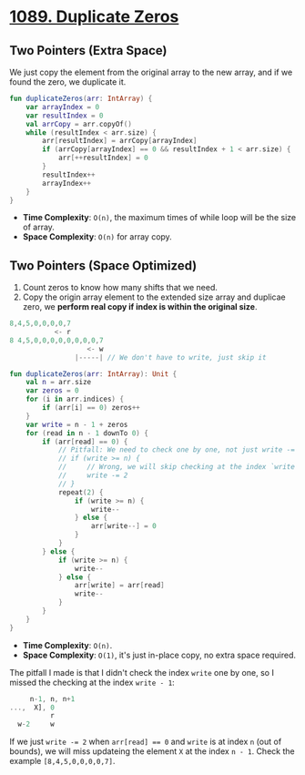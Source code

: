 # [1089. Duplicate Zeros](https://leetcode.com/problems/duplicate-zeros/)

## Two Pointers (Extra Space)
We just copy the element from the original array to the new array, and if we found the zero, we duplicate it.
```kotlin
fun duplicateZeros(arr: IntArray) {
    var arrayIndex = 0
    var resultIndex = 0
    val arrCopy = arr.copyOf()
    while (resultIndex < arr.size) {
        arr[resultIndex] = arrCopy[arrayIndex]
        if (arrCopy[arrayIndex] == 0 && resultIndex + 1 < arr.size) {
            arr[++resultIndex] = 0
        }
        resultIndex++
        arrayIndex++
    }
}
```

* **Time Complexity**: `O(n)`, the maximum times of while loop will be the size of array.
* **Space Complexity**: `O(n)` for array copy.

## Two Pointers (Space Optimized)
1. Count zeros to know how many shifts that we need.
2. Copy the origin array element to the extended size array and duplicae zero, we **perform real copy if index is within the original size**.

```js
8,4,5,0,0,0,0,7
           <- r
8 4,5,0,0,0,0,0,0,0,0,7
                   <- w
                |-----| // We don't have to write, just skip it
```

```kotlin
fun duplicateZeros(arr: IntArray): Unit {
    val n = arr.size
    var zeros = 0
    for (i in arr.indices) {
        if (arr[i] == 0) zeros++
    }
    var write = n - 1 + zeros
    for (read in n - 1 downTo 0) {
        if (arr[read] == 0) {
            // Pitfall: We need to check one by one, not just write -= 2, see below.
            // if (write >= n) {
            //     // Wrong, we will skip checking at the index `write - 1`
            //     write -= 2
            // } 
            repeat(2) {
                if (write >= n) {
                    write--
                } else {
                    arr[write--] = 0
                }
            }
        } else {
            if (write >= n) {
                write--
            } else {
                arr[write] = arr[read]
                write--
            }
        }
    }
}
```

* **Time Complexity**: `O(n)`.
* **Space Complexity**: `O(1)`, it's just in-place copy, no extra space required.

The pitfall I made is that I didn't check the index `write` one by one, so I missed the checking at the index `write - 1`:

```js
     n-1, n, n+1
...,  X], 0
          r
  w-2     w
```

If we just `write -= 2` when `arr[read] == 0` and `write` is at index `n` (out of bounds), we will miss updateing the element `X` at the index `n - 1`. Check the example `[8,4,5,0,0,0,0,7]`.